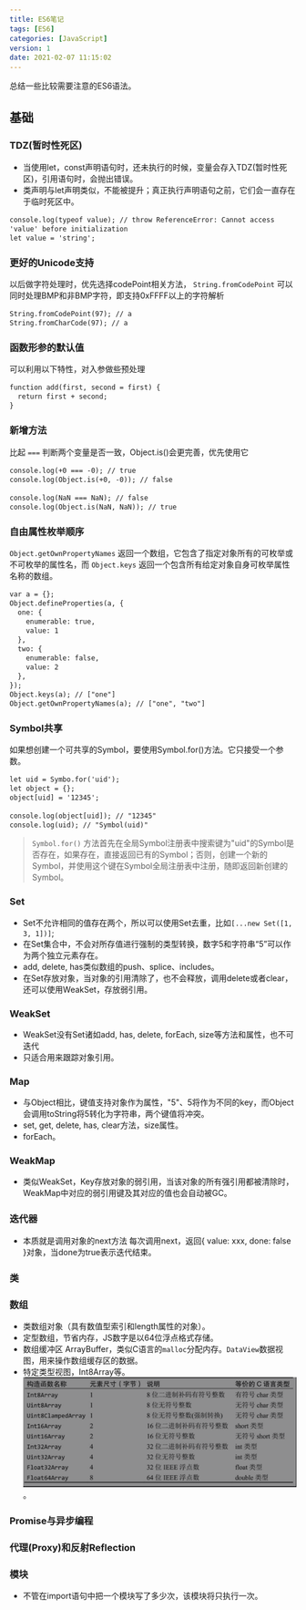 ```yaml
---
title: ES6笔记
tags: [ES6]
categories: [JavaScript]
version: 1
date: 2021-02-07 11:15:02
---
```

总结一些比较需要注意的ES6语法。
<!-- more -->

## 基础

### TDZ(暂时性死区)

* 当使用let，const声明语句时，还未执行的时候，变量会存入TDZ(暂时性死区)，引用语句时，会抛出错误。
* 类声明与let声明类似，不能被提升；真正执行声明语句之前，它们会一直存在于临时死区中。

``` JS
console.log(typeof value); // throw ReferenceError: Cannot access 'value' before initialization
let value = 'string';
```

### 更好的Unicode支持

以后做字符处理时，优先选择codePoint相关方法， `String.fromCodePoint` 可以同时处理BMP和非BMP字符，即支持0xFFFF以上的字符解析

``` JS
String.fromCodePoint(97); // a
String.fromCharCode(97); // a
```

### 函数形参的默认值

可以利用以下特性，对入参做些预处理

``` JS
function add(first, second = first) {
  return first + second;
}
```

### 新增方法

比起 `===` 判断两个变量是否一致，Object.is()会更完善，优先使用它

``` JS
console.log(+0 === -0); // true
console.log(Object.is(+0, -0)); // false

console.log(NaN === NaN); // false
console.log(Object.is(NaN, NaN)); // true
```

### 自由属性枚举顺序

`Object.getOwnPropertyNames` 返回一个数组，它包含了指定对象所有的可枚举或不可枚举的属性名，而 `Object.keys` 返回一个包含所有给定对象自身可枚举属性名称的数组。

``` JS
var a = {};
Object.defineProperties(a, {
  one: {
    enumerable: true,
    value: 1
  },
  two: {
    enumerable: false,
    value: 2
  },
});
Object.keys(a); // ["one"]
Object.getOwnPropertyNames(a); // ["one", "two"]
```

### Symbol共享

如果想创建一个可共享的Symbol，要使用Symbol.for()方法。它只接受一个参数。

``` JS
let uid = Symbo.for('uid');
let object = {};
object[uid] = '12345';

console.log(object[uid]); // "12345"
console.log(uid); // "Symbol(uid)"
```

> `Symbol.for()` 方法首先在全局Symbol注册表中搜索键为"uid"的Symbol是否存在，如果存在，直接返回已有的Symbol；否则，创建一个新的Symbol，并使用这个键在Symbol全局注册表中注册，随即返回新创建的Symbol。

### Set

* Set不允许相同的值存在两个，所以可以使用Set去重，比如`[...new Set([1, 3, 1])]`; 
* 在Set集合中，不会对所存值进行强制的类型转换，数字5和字符串“5”可以作为两个独立元素存在。
* add, delete, has类似数组的push、splice、includes。
* 在Set存放对象，当对象的引用清除了，也不会释放，调用delete或者clear，还可以使用WeakSet，存放弱引用。

### WeakSet

* WeakSet没有Set诸如add, has, delete, forEach, size等方法和属性，也不可迭代
* 只适合用来跟踪对象引用。

### Map

* 与Object相比，键值支持对象作为属性，"5"、5将作为不同的key，而Object会调用toString将5转化为字符串，两个键值将冲突。
* set, get, delete, has, clear方法，size属性。
* forEach。

### WeakMap

* 类似WeakSet，Key存放对象的弱引用，当该对象的所有强引用都被清除时，WeakMap中对应的弱引用键及其对应的值也会自动被GC。

### 迭代器
* 本质就是调用对象的next方法 每次调用next，返回{ value: xxx, done: false }对象，当done为true表示迭代结束。

### 类

### 数组

* 类数组对象（具有数值型索引和length属性的对象）。
* 定型数组，节省内存，JS数字是以64位浮点格式存储。
* 数组缓冲区 ArrayBuffer，类似C语言的`malloc`分配内存。`DataView`数据视图，用来操作数组缓存区的数据。
* 特定类型视图，Int8Array等。
![img](images/ES6笔记/ES6笔记-01.png)。

### Promise与异步编程

### 代理(Proxy)和反射Reflection

### 模块

* 不管在import语句中把一个模块写了多少次，该模块将只执行一次。